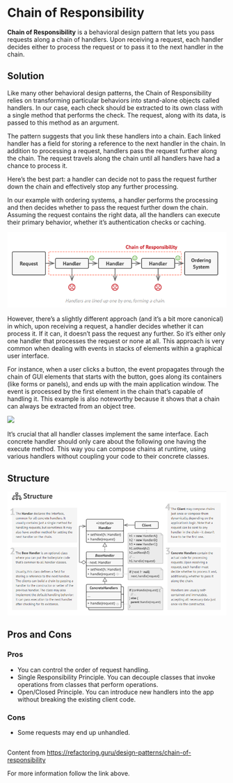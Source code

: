 
# Chain of Responsibility

**Chain of Responsibility** is a behavioral design pattern that lets you pass requests along a chain of handlers. Upon receiving a request, each handler decides either to process the request or to pass it to the next handler in the chain.

## Solution

Like many other behavioral design patterns, the Chain of Responsibility relies on transforming particular behaviors into stand-alone objects called handlers. In our case, each check should be extracted to its own class with a single method that performs the check. The request, along with its data, is passed to this method as an argument.

The pattern suggests that you link these handlers into a chain. Each linked handler has a field for storing a reference to the next handler in the chain. In addition to processing a request, handlers pass the request further along the chain. The request travels along the chain until all handlers have had a chance to process it.

Here’s the best part: a handler can decide not to pass the request further down the chain and effectively stop any further processing.

In our example with ordering systems, a handler performs the processing and then decides whether to pass the request further down the chain. Assuming the request contains the right data, all the handlers can execute their primary behavior, whether it’s authentication checks or caching.

![](https://github.com/Venfurge/DesignPatterns/blob/ChainOfResponsibility/images/CoR_diagram_2.png?raw=true)

However, there’s a slightly different approach (and it’s a bit more canonical) in which, upon receiving a request, a handler decides whether it can process it. If it can, it doesn’t pass the request any further. So it’s either only one handler that processes the request or none at all. This approach is very common when dealing with events in stacks of elements within a graphical user interface.

For instance, when a user clicks a button, the event propagates through the chain of GUI elements that starts with the button, goes along its containers (like forms or panels), and ends up with the main application window. The event is processed by the first element in the chain that’s capable of handling it. This example is also noteworthy because it shows that a chain can always be extracted from an object tree.

![](https://github.com/Venfurge/DesignPatterns/blob/ChainOfResponsibility/images/CoR_diagram_.png?raw=true)

It’s crucial that all handler classes implement the same interface. Each concrete handler should only care about the following one having the execute method. This way you can compose chains at runtime, using various handlers without coupling your code to their concrete classes.

## Structure

![](https://github.com/Venfurge/DesignPatterns/blob/ChainOfResponsibility/images/CoR_diagram.png?raw=true)

## Pros and Cons

### Pros
 - You can control the order of request handling.
 - Single Responsibility Principle. You can decouple classes that invoke operations from classes that perform operations.
 - Open/Closed Principle. You can introduce new handlers into the app without breaking the existing client code.
### Cons
 - Some requests may end up unhandled.

 ##
 Content from https://refactoring.guru/design-patterns/chain-of-responsibility

 For more information follow the link above.
